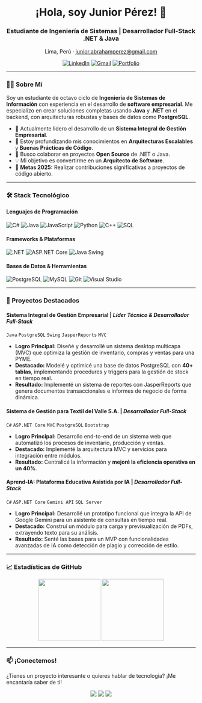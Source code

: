 <div align="center">

# ¡Hola, soy Junior Pérez! 👋

### Estudiante de Ingeniería de Sistemas | Desarrollador Full-Stack .NET & Java

Lima, Perú · [junior.abrahamperez@gmail.com](mailto:junior.abrahamperez@gmail.com)

[![LinkedIn](https://img.shields.io/badge/-LinkedIn-0A66C2?style=for-the-badge&logo=linkedin&logoColor=white)](https://www.linkedin.com/in/tuUsuario/)
[![Gmail](https://img.shields.io/badge/-Gmail-D14836?style=for-the-badge&logo=gmail&logoColor=white)](mailto:junior.abrahamperez@gmail.com)
[![Portfolio](https://img.shields.io/badge/-Portfolio-000000?style=for-the-badge&logo=github&logoColor=white)](https://tuUsuario.github.io/) <!-- Enlace a tu portafolio si tienes -->

</div>

---

### 👨‍💻 Sobre Mí

Soy un estudiante de octavo ciclo de **Ingeniería de Sistemas de Información** con experiencia en el desarrollo de **software empresarial**. Me especializo en crear soluciones completas usando **Java** y **.NET** en el backend, con arquitecturas robustas y bases de datos como **PostgreSQL**.

- 🔭 Actualmente lidero el desarrollo de un **Sistema Integral de Gestión Empresarial**.
- 🌱 Estoy profundizando mis conocimientos en **Arquitecturas Escalables** y **Buenas Prácticas de Código**.
- 👯 Busco colaborar en proyectos **Open Source** de .NET o Java.
- 💡 Mi objetivo es convertirme en un **Arquitecto de Software**.
- 🎯 **Metas 2025:** Realizar contribuciones significativas a proyectos de código abierto.

---

### 🛠️ Stack Tecnológico

#### **Lenguajes de Programación**
![C#](https://img.shields.io/badge/C%23-239120?style=for-the-badge&logo=c-sharp&logoColor=white)
![Java](https://img.shields.io/badge/Java-ED8B00?style=for-the-badge&logo=java&logoColor=white)
![JavaScript](https://img.shields.io/badge/JavaScript-F7DF1E?style=for-the-badge&logo=javascript&logoColor=black)
![Python](https://img.shields.io/badge/Python-3776AB?style=for-the-badge&logo=python&logoColor=white)
![C++](https://img.shields.io/badge/C%2B%2B-00599C?style=for-the-badge&logo=c%2B%2B&logoColor=white)
![SQL](https://img.shields.io/badge/SQL-4479A1?style=for-the-badge&logo=postgresql&logoColor=white)

#### **Frameworks & Plataformas**
![.NET](https://img.shields.io/badge/.NET-512BD4?style=for-the-badge&logo=dotnet&logoColor=white)
![ASP.NET Core](https://img.shields.io/badge/ASP.NET_Core-512BD4?style=for-the-badge&logo=dotnet&logoColor=white)
![Java Swing](https://img.shields.io/badge/Java_Swing-ED8B00?style=for-the-badge&logo=java&logoColor=white)

#### **Bases de Datos & Herramientas**
![PostgreSQL](https://img.shields.io/badge/PostgreSQL-4169E1?style=for-the-badge&logo=postgresql&logoColor=white)
![MySQL](https://img.shields.io/badge/MySQL-4479A1?style=for-the-badge&logo=mysql&logoColor=white)
![Git](https://img.shields.io/badge/Git-F05032?style=for-the-badge&logo=git&logoColor=white)
![Visual Studio](https://img.shields.io/badge/Visual_Studio-5C2D91?style=for-the-badge&logo=visual-studio&logoColor=white)

---

### 🚀 Proyectos Destacados

#### **Sistema Integral de Gestión Empresarial** | *Líder Técnico & Desarrollador Full-Stack*
`Java` `PostgreSQL` `Swing` `JasperReports` `MVC`
- **Logro Principal:** Diseñé y desarrollé un sistema desktop multicapa (MVC) que optimiza la gestión de inventario, compras y ventas para una PYME.
- **Destacado:** Modelé y optimicé una base de datos PostgreSQL con **40+ tablas**, implementando procedures y triggers para la gestión de stock en tiempo real.
- **Resultado:** Implementé un sistema de reportes con JasperReports que genera documentos transaccionales e informes de negocio de forma dinámica.

#### **Sistema de Gestión para Textil del Valle S.A.** | *Desarrollador Full-Stack*
`C#` `ASP.NET Core` `MVC` `PostgreSQL` `Bootstrap`
- **Logro Principal:** Desarrollo end-to-end de un sistema web que automatizó los procesos de inventario, producción y ventas.
- **Destacado:** Implementé la arquitectura MVC y servicios para integración entre módulos.
- **Resultado:** Centralicé la información y **mejoré la eficiencia operativa en un 40%**.

#### **Aprend-IA: Plataforma Educativa Asistida por IA** | *Desarrollador Full-Stack*
`C#` `ASP.NET Core` `Gemini API` `SQL Server`
- **Logro Principal:** Desarrollé un prototipo funcional que integra la API de Google Gemini para un asistente de consultas en tiempo real.
- **Destacado:** Construí un módulo para carga y previsualización de PDFs, extrayendo texto para su análisis.
- **Resultado:** Senté las bases para un MVP con funcionalidades avanzadas de IA como detección de plagio y corrección de estilo.

---

### 📈 Estadísticas de GitHub

<div align="center">
  <img height="165em" src="https://github-readme-stats.vercel.app/api?username=JrP1478&show_icons=true&theme=radical&include_all_commits=true&count_private=true&hide_title=true">
  <img height="165em" src="https://github-readme-stats.vercel.app/api/top-langs/?username=JrP1478&layout=compact&langs_count=7&theme=radical&hide_title=true">
</div>

---

### 📫 ¡Conectemos!

¿Tienes un proyecto interesante o quieres hablar de tecnología? ¡Me encantaría saber de ti!

<div align="center">
  <a href="mailto:junior.abrahamperez@gmail.com"><img src="https://img.shields.io/badge/-Email_Me-D14836?style=for-the-badge&logo=gmail&logoColor=white"></a>
  <a href="https://www.linkedin.com/in/tuPerfil/"><img src="https://img.shields.io/badge/-Conectar_en_LinkedIn-0A66C2?style=for-the-badge&logo=linkedin&logoColor=white"></a>
  <a href="https://github.com/JrP1478"><img src="https://img.shields.io/badge/-Seguir_en_GitHub-181717?style=for-the-badge&logo=github&logoColor=white"></a>
</div>
